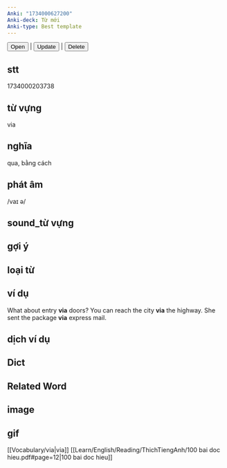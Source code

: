 ```yaml
---
Anki: "1734000627200"
Anki-deck: Từ mới
Anki-type: Best template
---
```

<button class="anki-btn-open">Open</button> | <button class="anki-btn-update">Update</button> | <button class="anki-btn-delete">Delete</button>

## stt
1734000203738
## từ vựng
via
## nghĩa
qua, bằng cách
## phát âm
/vaɪ ə/

## sound_từ vựng

## gợi ý

## loại từ

## ví dụ
What about entry **via** doors?
You can reach the city **via** the highway.
She sent the package **via** express mail.
## dịch ví dụ

## Dict

## Related Word

## image

## gif
[[Vocabulary/via|via]]
[[Learn/English/Reading/ThichTiengAnh/100 bai doc hieu.pdf#page=12|100 bai doc hieu]]